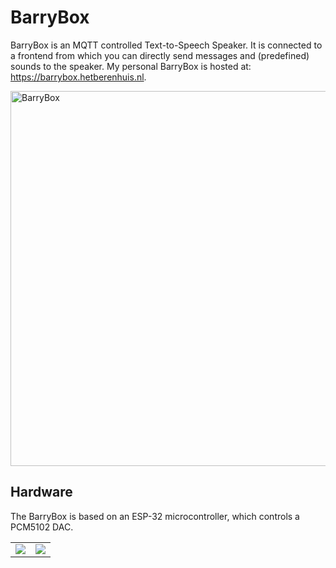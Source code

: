 # BarryBox
BarryBox is an MQTT controlled Text-to-Speech Speaker. It is connected to a frontend from which you can directly send messages and (predefined) sounds to the speaker. My personal BarryBox is hosted at: https://barrybox.hetberenhuis.nl.

<img src="https://i.imgur.com/nki11Zw.jpg" alt="BarryBox" width="600"/>

## Hardware

The BarryBox is based on an ESP-32 microcontroller, which controls a PCM5102 DAC.

<table>
  <tr>
    <td valign="top"><img src="https://i.imgur.com/YZvjGPT.jpg"/></td>
    <td valign="top"><img src="https://i.imgur.com/uDoUA4R.jpg"/></td>
  </tr>
</table>
